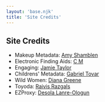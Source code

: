 ```yaml
---
layout: 'base.njk'
title: 'Site Credits'
---
```


## Site Credits

- Makeup Metadata: [Amy Shamblen](https://unsplash.com/@amyshamblen)
- Electronic Finding Aids: [C M](https://unsplash.com/@ubahnverleih)
- Engaging: [Jamie Taylor](https://unsplash.com/@jamiehowardtaylor)
- Childrens' Metadata: [Gabriel Tovar](https://unsplash.com/@gabrielrana)
- Wild Women: [Diana Greene](https://www.nps.gov/media/photo/gallery-item.htm?pg=4806583&id=615D715D-991D-045B-777427ECC535DA08&gid=60F5EA2D-D1FC-9960-C19F8A71795B5A7D)
- Toyoda: [Raivis Razgals](https://unsplash.com/@rraivisr)
- EZProxy: [Desola Lanre-Ologun](https://unsplash.com/@disruptxn)